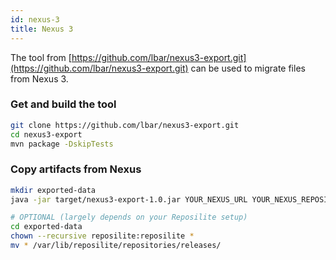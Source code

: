 ```yaml
---
id: nexus-3
title: Nexus 3
---
```


The tool from [https://github.com/lbar/nexus3-export.git](https://github.com/lbar/nexus3-export.git) 
can be used to migrate files from Nexus 3.

### Get and build the tool

```bash
git clone https://github.com/lbar/nexus3-export.git
cd nexus3-export
mvn package -DskipTests
```

### Copy artifacts from Nexus

```bash
mkdir exported-data
java -jar target/nexus3-export-1.0.jar YOUR_NEXUS_URL YOUR_NEXUS_REPOSITORY_NAME exported-data

# OPTIONAL (largely depends on your Reposilite setup)
cd exported-data
chown --recursive reposilite:reposilite *
mv * /var/lib/reposilite/repositories/releases/
```
